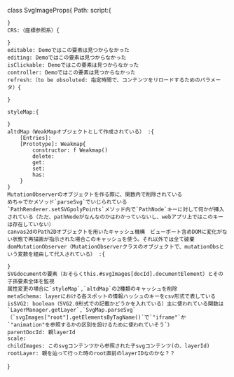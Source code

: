 
class SvgImageProps{
    Path: 
    script:{

    }
    CRS:（座標参照系）{

    }
    editable: Demoではこの要素は見つからなかった
    editing: Demoではこの要素は見つからなかった
    isClickable: Demoではこの要素は見つからなかった
    controller: Demoではこの要素は見つからなかった
    refresh:（to be obsoluted: 指定時間で、コンテンツをリロードするためのパラメータ）{

    }
    
    styleMap:{

    }
    altdMap（WeakMapオブジェクトとして作成されている） :{
        [Entries]:
        [Prototype]: Weakmap{
            constructor: f Weakmap()
            delete:
            get:
            set:
            has:
        }
    }
    MutationObserverのオブジェクトを作る際に、関数内で削除されている
    めちゃでかメソッド`parseSvg`でいじられている
    `PathRenderer.setSVGpolyPoints`メソッド内で`PathNode`キーに対して何かが挿入されている（ただ、pathNodeがなんなのかはわかっていないし、webアプリ上ではこのキーは存在していない）
    canvas2dのPath2Dオブジェクトを用いたキャッシュ機構　ビューポート含めDOMに変化がない状態で再描画が指示された場合このキャッシュを使う。それ以外では全て破棄
    domMutationObserver（MutationObserverクラスのオブジェクトで、mutationObsという変数を経由して代入されている） :{
        
    }
    SVGdocumentの要素（おそらくthis.#svgImages[docId].documentElement）とその子孫要素全体を監視
    属性変更の場合に`styleMap`,`altdMap`の2種類のキャッシュを削除
    metaSchema: layerにおける各スポットの情報ハッシュのキーをcsv形式で表している
    isSVG2: boolean（SVG2.0形式での記載かどうかを入れている）主に使われている関数は`LayerManager.getLayer`,`SvgMap.parseSvg`（`svgImages["root"].getElementsByTagName()`で`"iframe"`か`"animation"を参照するかの区別を設けるために使われていそう`）
    parentDocId: 親layerId
    scale: 
    childImages: このsvgコンテンツから参照された子svgコンテンツ(の、layerId)
    rootLayer: 親を辿って行った時のroot直前のlayerIDなのかな？？
}
